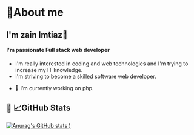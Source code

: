 # :woman:About me
## I'm zain Imtiaz👋

#### I'm passionate Full stack web developer
* I'm really interested in coding and web technologies and I'm trying to increase my IT knowledge.
* I'm striving to become a skilled software web developer.
- 🔭 I’m currently working on php.

## :link: :chart_with_upwards_trend:GitHub Stats
[![Anurag's GitHub stats](https://github-readme-stats.vercel.app/api?username=zenimtiazz&theme=github_dark&show_icons=true)
)](https://github.com/zenimtiazz/github-readme-stats)
